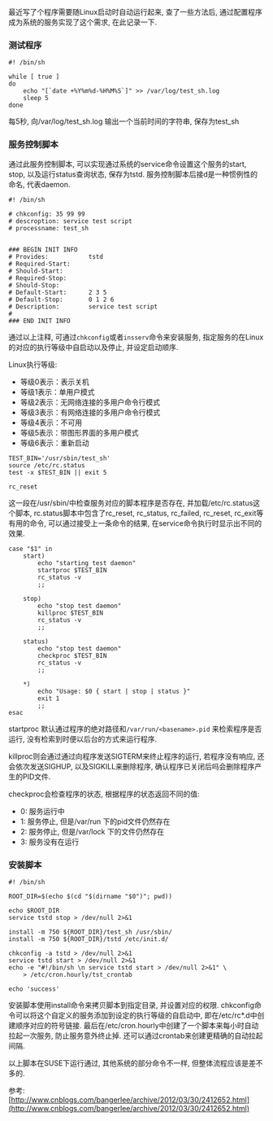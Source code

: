 最近写了个程序需要随Linux启动时自动运行起来, 查了一些方法后, 通过配置程序成为系统的服务实现了这个需求, 在此记录一下.


### 测试程序
```
#! /bin/sh

while [ true ]
do
    echo "[`date +%Y%m%d-%H%M%S`]" >> /var/log/test_sh.log
    sleep 5
done
```
每5秒, 向/var/log/test_sh.log 输出一个当前时间的字符串, 保存为test_sh


### 服务控制脚本
通过此服务控制脚本, 可以实现通过系统的service命令设置这个服务的start, stop, 以及运行status查询状态, 保存为tstd. 服务控制脚本后接d是一种惯例性的命名, 代表daemon.
```
#! /bin/sh

# chkconfig: 35 99 99
# descroption: service test script
# processname: test_sh


### BEGIN INIT INFO
# Provides:           tstd
# Required-Start:
# Should-Start: 
# Required-Stop: 
# Should-Stop: 
# Default-Start:      2 3 5
# Default-Stop:       0 1 2 6
# Description:        service test script 
#
### END INIT INFO
```
通过以上注释, 可通过`chkconfig`或者`insserv`命令来安装服务, 指定服务的在Linux的对应的执行等级中自启动以及停止, 并设定启动顺序.

Linux执行等级:
- 等级0表示：表示关机
- 等级1表示：单用户模式
- 等级2表示：无网络连接的多用户命令行模式
- 等级3表示：有网络连接的多用户命令行模式
- 等级4表示：不可用
- 等级5表示：带图形界面的多用户模式
- 等级6表示：重新启动

```
TEST_BIN='/usr/sbin/test_sh'
source /etc/rc.status
test -x $TEST_BIN || exit 5

rc_reset
```
这一段在/usr/sbin/中检查服务对应的脚本程序是否存在, 并加载/etc/rc.status这个脚本, rc.status脚本中包含了rc_reset, rc_status, rc_failed, rc_reset, rc_exit等有用的命令, 可以通过接受上一条命令的结果, 在service命令执行时显示出不同的效果.


```
case "$1" in
    start)
        echo "starting test daemon"
        startproc $TEST_BIN
        rc_status -v
        ;;
    
    stop)
        echo "stop test daemon"
        killproc $TEST_BIN
        rc_status -v
        ;;
        
    status)
        echo "stop test daemon"
        checkproc $TEST_BIN
        rc_status -v
        ;;
        
    *)
        echo "Usage: $0 { start | stop | status }"
        exit 1
        ;;
esac
```
startproc 默认通过程序的绝对路径和`/var/run/<basename>.pid` 来检索程序是否运行, 没有检索到时便以后台的方式来运行程序.

killproc则会通过通过向程序发送SIGTERM来终止程序的运行, 若程序没有响应, 还会依次发送SIGHUP, 以及SIGKILL来删除程序, 确认程序已关闭后吗会删除程序产生的PID文件.

checkproc会检查程序的状态, 根据程序的状态返回不同的值:
- 0: 服务运行中
- 1: 服务停止, 但是/var/run 下的pid文件仍然存在
- 2: 服务停止, 但是/var/lock 下的文件仍然存在
- 3: 服务没有在运行


### 安装脚本
```
#! /bin/sh

ROOT_DIR=$(echo $(cd "$(dirname "$0")"; pwd))

echo $ROOT_DIR
service tstd stop > /dev/null 2>&1

install -m 750 ${ROOT_DIR}/test_sh /usr/sbin/
install -m 750 ${ROOT_DIR}/tstd /etc/init.d/

chkconfig -a tstd > /dev/null 2>&1
service tstd start > /dev/null 2>&1
echo -e "#!/bin/sh \n service tstd start > /dev/null 2>&1" \
    > /etc/cron.hourly/tst_crontab

echo 'success'
```
安装脚本使用install命令来拷贝脚本到指定目录, 并设置对应的权限. chkconfig命令可以将这个自定义的服务添加到设定的执行等级的自启动中, 即在/etc/rc*.d中创建顺序对应的符号链接.
最后在/etc/cron.hourly中创建了一个脚本来每小时自动拉起一次服务, 防止服务意外终止掉. 还可以通过crontab来创建更精确的自动拉起间隔.

以上脚本在SUSE下运行通过, 其他系统的部分命令不一样, 但整体流程应该是差不多的.


参考: [http://www.cnblogs.com/bangerlee/archive/2012/03/30/2412652.html](http://www.cnblogs.com/bangerlee/archive/2012/03/30/2412652.html)
